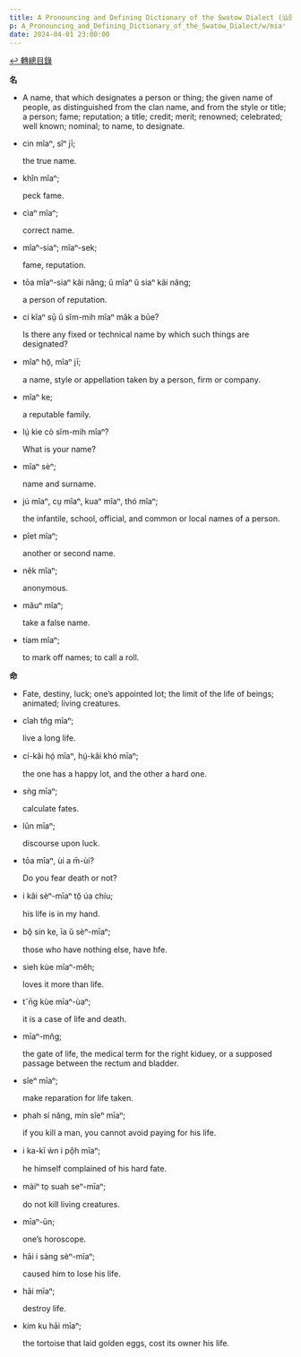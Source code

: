 ```yaml
---
title: A Pronouncing and Defining Dictionary of the Swatow Dialect (汕頭方言音義字典) / miaⁿ
p: A_Pronouncing_and_Defining_Dictionary_of_the_Swatow_Dialect/w/miaⁿ
date: 2024-04-01 23:00:00
---
```


[↩️ 轉總目錄](/A_Pronouncing_and_Defining_Dictionary_of_the_Swatow_Dialect)


**名**
- A name, that which designates a person or thing;  the given name of people, as distinguished from the clan name, and from  the style or title; a person; fame; reputation; a title; credit; merit;  renowned; celebrated; well known; nominal; to name, to designate.

- cin mîaⁿ, sîⁿ jī;

  the true name.

- khîn mîaⁿ;

  peck fame.

- cìaⁿ mîaⁿ;

  correct name.

- mîaⁿ-siaⁿ; mîaⁿ-sek;

  fame, reputation.

- tōa mîaⁿ-siaⁿ kâi nâng; ŭ mîaⁿ ŭ siaⁿ kâi nâng;

  a person of reputation.

- cí kĭaⁿ sṳ̄ ŭ sĭm-mih mîaⁿ mâk a būe?

  Is there any fixed or technical name by which such things are designated?

- mîaⁿ hō̤, mîaⁿ jī;

  a name, style or appellation taken by a person, firm or company.

- mîaⁿ ke;

  a reputable family.

- lṳ́ kìe cò sĭm-mih mîaⁿ?

  What is your name?

- mîaⁿ sèⁿ;

  name and surname.

- jú mîaⁿ, cṳ mîaⁿ, kuaⁿ mîaⁿ, thó mîaⁿ;

  the infantile, school, official, and common or local names of a person.

- pîet mîaⁿ;

  another or second name.

- nêk mîaⁿ;

  anonymous.

- măuⁿ mîaⁿ;

  take a false name.

- tíam mîaⁿ;

  to mark off names; to call a roll.

**命**
- Fate, destiny, luck; one’s appointed lot; the limit of the life of beings; animated; living creatures.

- cîah tn̂g mīaⁿ;

  live a long life.

- cí-kâi hó̤ mīaⁿ, hṳ́-kâi khó mīaⁿ;

  the one has a happy lot, and the other a hard one.

- sǹg mīaⁿ;

  calculate fates.

- lŭn mīaⁿ;

  discourse upon luck.

- tōa mīaⁿ, ùi a m̄-ùi?

  Do you fear death or not?

- i kâi sèⁿ-mīaⁿ tŏ̤ úa chíu;

  his life is in my hand.

- bô̤ sin ke, īa ŭ sèⁿ-mīaⁿ;

  those who have nothing else, have hfe.

- sieh kùe mīaⁿ-mêh;

  loves it more than life.

- t˘n̄g kùe mīaⁿ-ùaⁿ;

  it is a case of life and death.

- mīaⁿ-mn̂g;

  the gate of life, the medical term for the right kiduey, or a supposed passage between the rectum and bladder.

- sîeⁿ mīaⁿ;

  make reparation for life taken.

- phah sí nâng, mín sîeⁿ mīaⁿ;

  if you kill a man, you cannot avoid paying for his life.

- i ka-kī ẁn i pô̤h mīaⁿ;

  he himself complained of his hard fate.

- màiⁿ to̤ suah seⁿ-mīaⁿ;

  do not kill living creatures.

- mīaⁿ-ūn;

  one’s horoscope.

- hāi i sàng sèⁿ-mīaⁿ;

  caused him to lose his life.

- hāi mīaⁿ;

  destroy life.

- kim ku hāi mīaⁿ;

  the tortoise that laid golden eggs, cost its owner his life.
